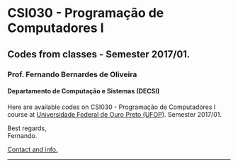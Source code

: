 # CSI030 - Programação de Computadores I
## Codes from classes - Semester 2017/01.
### **Prof. Fernando Bernardes de Oliveira**
#### Departamento de Computação e Sistemas (DECSI)

Here are available codes on CSI030 - Programação de Computadores I course at [Universidade Federal de Ouro Preto (UFOP)](http://www.ufop.br). Semester 2017/01.

Best regards,  
Fernando.

[Contact and info.](https://sites.google.com/site/fboliveiraufop/)

--------------
